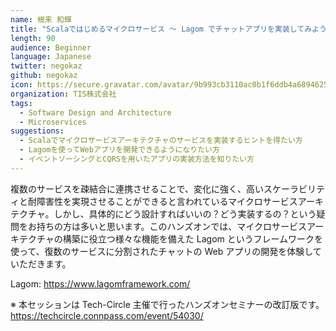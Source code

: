 ```yaml
---
name: 根来 和輝
title: "Scalaではじめるマイクロサービス 〜 Lagom でチャットアプリを実装してみよう！ 〜"
length: 90
audience: Beginner
language: Japanese
twitter: negokaz
github: negokaz
icon: https://secure.gravatar.com/avatar/9b993cb3110ac0b1f6ddb4a689462520
organization: TIS株式会社
tags:
  - Software Design and Architecture
  - Microservices
suggestions:
  - Scalaでマイクロサービスアーキテクチャのサービスを実装するヒントを得たい方
  - Lagomを使ってWebアプリを開発できるようになりたい方
  - イベントソーシングとCQRSを用いたアプリの実装方法を知りたい方
---
```

複数のサービスを疎結合に連携させることで、変化に強く、高いスケーラビリティと耐障害性を実現させることができると言われているマイクロサービスアーキテクチャ。しかし、具体的にどう設計すればいいの？どう実装するの？という疑問をお持ちの方は多いと思います。このハンズオンでは、マイクロサービスアーキテクチャの構築に役立つ様々な機能を備えた Lagom というフレームワークを使って、復数のサービスに分割されたチャットの Web アプリの開発を体験していただきます。

Lagom: https://www.lagomframework.com/

※ 本セッションは Tech-Circle 主催で行ったハンズオンセミナーの改訂版です。
https://techcircle.connpass.com/event/54030/
